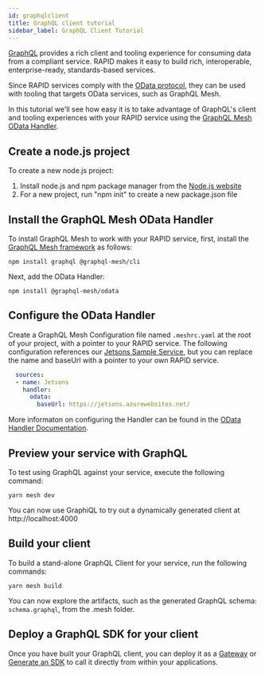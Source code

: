 ```yaml
---
id: graphqlclient
title: GraphQL client tutorial
sidebar_label: GraphQL Client Tutorial
---
```


[GraphQL](../related/rapid-pro-graphql.md) provides a rich client and tooling experience for consuming data from a compliant service. RAPID makes it easy to build rich, interoperable, enterprise-ready, standards-based services. 

Since RAPID services comply with the [OData protocol](../related/rapid-pro-odata.md), they can be used with tooling that targets OData services, such as GraphQL Mesh.

In this tutorial we'll see how easy it is to take advantage of GraphQL's client and tooling experiences with your RAPID service using the [GraphQL Mesh OData Handler](https://www.graphql-mesh.com/docs/handlers/odata).

## Create a node.js project

To create a new node.js project:

1. Install node.js and npm package manager from the [Node.js website](https://nodejs.org/en/)
2. For a new project, run "npm init" to create a new package.json file

## Install the GraphQL Mesh OData Handler

To install GraphQL Mesh to work with your RAPID service, first, install the [GraphQL Mesh framework](https://www.graphql-mesh.com/docs/getting-started/installation) as follows:

~~~
npm install graphql @graphql-mesh/cli
~~~

Next, add the OData Handler:

 ~~~
npm install @graphql-mesh/odata
 ~~~
 
## Configure the OData Handler

 Create a GraphQL Mesh Configuration file named `.meshrc.yaml` at the root of your project, with a pointer to your RAPID service. The following configuration references our [Jetsons Sample Service](https://jetsons.azurewebsites.net/), but you can replace the name and baseUrl with a pointer to your own RAPID service.

~~~yaml
  sources:
  - name: Jetsons
    handler:
      odata:
        baseUrl: https://jetsons.azurewebsites.net/
 ~~~

More informaton on configuring the Handler can be found in the [OData Handler Documentation](https://www.graphql-mesh.com/docs/handlers/odata).

## Preview your service with GraphQL

To test using GraphQL against your service, execute the following command:

~~~
yarn mesh dev
~~~

You can now use GraphiQL to try out a dynamically generated client at http://localhost:4000

## Build your client

To build a stand-alone GraphQL Client for your service, run the following commands:

~~~
yarn mesh build
~~~

You can now explore the artifacts, such as the generated GraphQL schema: `schema.graphql`, from the .mesh folder.

## Deploy a GraphQL SDK for your client

Once you have built your GraphQL client, you can deploy it as a [Gateway](https://www.graphql-mesh.com/docs/recipes/as-gateway) or [Generate an SDK](https://www.graphql-mesh.com/docs/recipes/as-sdk) to call it directly from within your applications.
